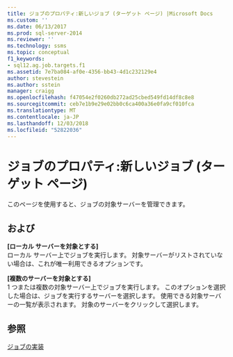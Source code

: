 ```yaml
---
title: ジョブのプロパティ:新しいジョブ (ターゲット ページ) |Microsoft Docs
ms.custom: ''
ms.date: 06/13/2017
ms.prod: sql-server-2014
ms.reviewer: ''
ms.technology: ssms
ms.topic: conceptual
f1_keywords:
- sql12.ag.job.targets.f1
ms.assetid: 7e7ba084-af0e-4356-bb43-4d1c232129e4
author: stevestein
ms.author: sstein
manager: craigg
ms.openlocfilehash: f47054e2f0260db272ad25cbed549fd14df8c8e8
ms.sourcegitcommit: ceb7e1b9e29e02bb0c6ca400a36e0fa9cf010fca
ms.translationtype: MT
ms.contentlocale: ja-JP
ms.lasthandoff: 12/03/2018
ms.locfileid: "52822036"
---
```

# <a name="job-properties-new-job-targets-page"></a>ジョブのプロパティ:新しいジョブ (ターゲット ページ)
  このページを使用すると、ジョブの対象サーバーを管理できます。  
  
## <a name="options"></a>および  
 **[ローカル サーバーを対象とする]**  
 ローカル サーバー上でジョブを実行します。 対象サーバーがリストされていない場合は、これが唯一利用できるオプションです。  
  
 **[複数のサーバーを対象とする]**  
 1 つまたは複数の対象サーバー上でジョブを実行します。 このオプションを選択した場合は、ジョブを実行するサーバーを選択します。 使用できる対象サーバーの一覧が表示されます。 対象のサーバーをクリックして選択します。  
  
## <a name="see-also"></a>参照  
 [ジョブの実装](implement-jobs.md)  
  
  
